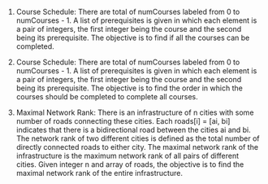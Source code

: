 1. Course Schedule: There are total of numCourses labeled from 0 to numCourses - 1. A list of prerequisites is given in which each element is a pair of integers, the first integer being the course and the second being its prerequisite. The objective is to find if all the courses can be completed. 

2. Course Schedule: There are total of numCourses labeled from 0 to numCourses - 1. A list of prerequisites is given in which each element is a pair of integers, the first integer being the course and the second being its prerequisite. The objective is to find the order in which the courses should be completed to complete all courses. 

3. Maximal Network Rank: There is an infrastructure of n cities with some number of roads connecting these cities. Each roads[i] = [ai, bi] indicates that there is a bidirectional road between the cities ai and bi. The network rank of two different cities is defined as the total number of directly connected roads to either city. The maximal network rank of the infrastructure is the maximum network rank of all pairs of different cities. Given integer n and array of roads, the objective is to find the maximal network rank of the entire infrastructure. 